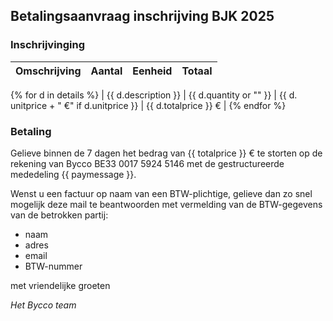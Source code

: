 ## Betalingsaanvraag inschrijving BJK 2025


### Inschrijvinging

| Omschrijving | Aantal | Eenheid | Totaal |
|:-------------|:------:|--------:|--------:|
{% for d in details %}
| {{ d.description }} | {{ d.quantity or "" }} | {{ d. unitprice + " €" if d.unitprice }} | {{ d.totalprice }} € |
{% endfor %}

### Betaling

Gelieve binnen de 7 dagen het bedrag van {{ totalprice }} € te storten op de rekening van Bycco
BE33 0017 5924 5146  met de gestructureerde mededeling {{ paymessage }}.

Wenst u een factuur op naam van een BTW-plichtige, gelieve dan zo snel mogelijk deze mail te beantwoorden met vermelding van de BTW-gegevens van de betrokken partij:

 - naam
 - adres
 - email
 - BTW-nummer

met vriendelijke groeten

_Het Bycco team_
